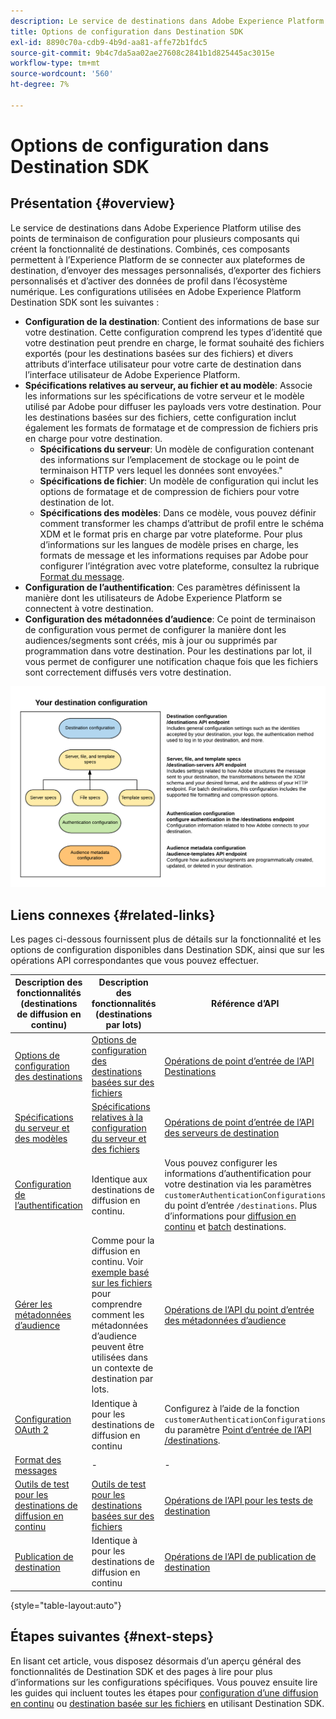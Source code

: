 ```yaml
---
description: Le service de destinations dans Adobe Experience Platform utilise des points de terminaison de configuration pour plusieurs composants qui créent la fonctionnalité de destinations. Combinés, ces composants permettent à l’Experience Platform de se connecter à des partenaires de destination, d’envoyer des messages personnalisés et d’activer des données de profil dans l’écosystème numérique.
title: Options de configuration dans Destination SDK
exl-id: 8890c70a-cdb9-4b9d-aa81-affe72b1fdc5
source-git-commit: 9b4c7da5aa02ae27608c2841b1d825445ac3015e
workflow-type: tm+mt
source-wordcount: '560'
ht-degree: 7%

---
```


# Options de configuration dans Destination SDK

## Présentation {#overview}

Le service de destinations dans Adobe Experience Platform utilise des points de terminaison de configuration pour plusieurs composants qui créent la fonctionnalité de destinations. Combinés, ces composants permettent à l’Experience Platform de se connecter aux plateformes de destination, d’envoyer des messages personnalisés, d’exporter des fichiers personnalisés et d’activer des données de profil dans l’écosystème numérique. Les configurations utilisées en Adobe Experience Platform Destination SDK sont les suivantes :

* **Configuration de la destination**: Contient des informations de base sur votre destination. Cette configuration comprend les types d’identité que votre destination peut prendre en charge, le format souhaité des fichiers exportés (pour les destinations basées sur des fichiers) et divers attributs d’interface utilisateur pour votre carte de destination dans l’interface utilisateur de Adobe Experience Platform.
* **Spécifications relatives au serveur, au fichier et au modèle**: Associe les informations sur les spécifications de votre serveur et le modèle utilisé par Adobe pour diffuser les payloads vers votre destination. Pour les destinations basées sur des fichiers, cette configuration inclut également les formats de formatage et de compression de fichiers pris en charge pour votre destination.
   * **Spécifications du serveur**: Un modèle de configuration contenant des informations sur l’emplacement de stockage ou le point de terminaison HTTP vers lequel les données sont envoyées.&quot;
   * **Spécifications de fichier**: Un modèle de configuration qui inclut les options de formatage et de compression de fichiers pour votre destination de lot.
   * **Spécifications des modèles**: Dans ce modèle, vous pouvez définir comment transformer les champs d’attribut de profil entre le schéma XDM et le format pris en charge par votre plateforme. Pour plus d’informations sur les langues de modèle prises en charge, les formats de message et les informations requises par Adobe pour configurer l’intégration avec votre plateforme, consultez la rubrique [Format du message](./message-format.md).
* **Configuration de l’authentification**: Ces paramètres définissent la manière dont les utilisateurs de Adobe Experience Platform se connectent à votre destination.
* **Configuration des métadonnées d’audience**: Ce point de terminaison de configuration vous permet de configurer la manière dont les audiences/segments sont créés, mis à jour ou supprimés par programmation dans votre destination. Pour les destinations par lot, il vous permet de configurer une notification chaque fois que les fichiers sont correctement diffusés vers votre destination.

![Diagramme montrant les points de terminaison de la configuration de la Destination SDK et leur utilisation conjointe.](./assets/self-service-configuration.png)

## Liens connexes {#related-links}

Les pages ci-dessous fournissent plus de détails sur la fonctionnalité et les options de configuration disponibles dans Destination SDK, ainsi que sur les opérations API correspondantes que vous pouvez effectuer.

| Description des fonctionnalités (destinations de diffusion en continu) | Description des fonctionnalités (destinations par lots) | Référence d’API |
|--- |--- |--- |
| [Options de configuration des destinations](./destination-configuration.md) | [Options de configuration des destinations basées sur des fichiers](/help/destinations/destination-sdk/file-based-destination-configuration.md) | [Opérations de point d’entrée de l’API Destinations](./destination-configuration-api.md) |
| [Spécifications du serveur et des modèles](./server-and-template-configuration.md) | [Spécifications relatives à la configuration du serveur et des fichiers](/help/destinations/destination-sdk/server-and-file-configuration.md) | [Opérations de point d’entrée de l’API des serveurs de destination](./destination-server-api.md) |
| [Configuration de l’authentification](./authentication-configuration.md) | Identique aux destinations de diffusion en continu. | Vous pouvez configurer les informations d’authentification pour votre destination via les paramètres `customerAuthenticationConfigurations` du point d’entrée `/destinations`. Plus d’informations pour [diffusion en continu](/help/destinations/destination-sdk/destination-configuration.md#customer-authentication-configurations) et [batch](/help/destinations/destination-sdk/file-based-destination-configuration.md#customer-authentication-configurations) destinations. |
| [Gérer les métadonnées d’audience](./audience-metadata-management.md) | Comme pour la diffusion en continu. Voir [exemple basé sur les fichiers](/help/destinations/destination-sdk/audience-metadata-management.md#example-file-based) pour comprendre comment les métadonnées d’audience peuvent être utilisées dans un contexte de destination par lots. | [Opérations de l’API du point d’entrée des métadonnées d’audience](./audience-metadata-api.md) |
| [Configuration OAuth 2](./oauth2-authentication.md) | Identique à pour les destinations de diffusion en continu | Configurez à l’aide de la fonction `customerAuthenticationConfigurations` du paramètre [Point d’entrée de l’API /destinations](./destination-configuration-api.md). |
| [Format des messages](./message-format.md) | - | - |
| [Outils de test pour les destinations de diffusion en continu](./test-destination.md) | [Outils de test pour les destinations basées sur des fichiers](/help/destinations/destination-sdk/file-based-destination-testing-overview.md) | [Opérations de l’API pour les tests de destination](./destination-testing-api.md) |
| [Publication de destination](./configure-destination-instructions.md#publish-destination) | Identique à pour les destinations de diffusion en continu | [Opérations de l’API de publication de destination](./destination-publish-api.md) |

{style="table-layout:auto"}

## Étapes suivantes {#next-steps}

En lisant cet article, vous disposez désormais d’un aperçu général des fonctionnalités de Destination SDK et des pages à lire pour plus d’informations sur les configurations spécifiques. Vous pouvez ensuite lire les guides qui incluent toutes les étapes pour [configuration d’une diffusion en continu](/help/destinations/destination-sdk/configure-destination-instructions.md) ou [destination basée sur les fichiers](/help/destinations/destination-sdk/configure-file-based-destination-instructions.md) en utilisant Destination SDK.
